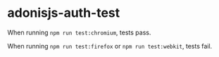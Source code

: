 # adonisjs-auth-test

When running `npm run test:chromium`, tests pass.

When running `npm run test:firefox` or `npm run test:webkit`, tests fail.